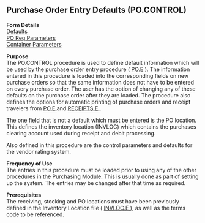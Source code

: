 ##  Purchase Order Entry Defaults (PO.CONTROL)

<PageHeader />

**Form Details**  
[ Defaults ](PO-CONTROL-1/README.md)   
[ PO Req Parameters ](PO-CONTROL-2/README.md)   
[ Container Parameters ](PO-CONTROL-3/README.md)   

**Purpose**  
The PO.CONTROL procedure is used to define default information which will be used by the purchase order entry procedure ( [ PO.E ](../../../../../../../../../rover/AP-OVERVIEW/AP-ENTRY/AP-E/AP-E-1/CURRENCY-CONTROL/PO-E) ). The information entered in this procedure is loaded into the corresponding fields on new purchase orders so that the same information does not have to be entered on every purchase order. The user has the option of changing any of these defaults on the purchase order after they are loaded. The procedure also defines the options for automatic printing of purchase orders and receipt travelers from [ PO.E ](../../../../../../../../../rover/AP-OVERVIEW/AP-ENTRY/AP-E/AP-E-1/CURRENCY-CONTROL/PO-E) and [ RECEIPTS.E ](../../../../../../../../../rover/AP-OVERVIEW/AP-ENTRY/AP-E/AP-E-1/MSHIP-E/RECEIPTS-E2/RECEIPTS-E3/RECEIPTS-E) .   
  
The one field that is not a default which must be entered is the PO location.
This defines the inventory location (INVLOC) which contains the purchases
clearing account used during receipt and debit processing.  
  
Also defined in this procedure are the control parameters and defaults for the
vendor rating system.

**Frequency of Use**  
The entries in this procedure must be loaded prior to using any of the other
procedures in the Purchasing Module. This is usually done as part of setting
up the system. The entries may be changed after that time as required.

**Prerequisites**  
The receiving, stocking and PO locations must have been previously defined in the Inventory Location file ( [ INVLOC.E ](../../../../../../../../../rover/AP-OVERVIEW/AP-ENTRY/AP-E/CHECKS-E/AP-CONTROL/INVLOC-E) ), as well as the terms code to be referenced. 

<badge text= "Version 8.10.57" vertical="middle" />

<PageFooter />